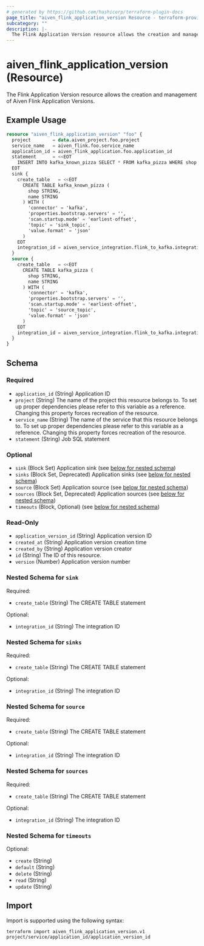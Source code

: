 ```yaml
---
# generated by https://github.com/hashicorp/terraform-plugin-docs
page_title: "aiven_flink_application_version Resource - terraform-provider-aiven"
subcategory: ""
description: |-
  The Flink Application Version resource allows the creation and management of Aiven Flink Application Versions.
---
```


# aiven_flink_application_version (Resource)

The Flink Application Version resource allows the creation and management of Aiven Flink Application Versions.

## Example Usage

```terraform
resource "aiven_flink_application_version" "foo" {
  project        = data.aiven_project.foo.project
  service_name   = aiven_flink.foo.service_name
  application_id = aiven_flink_application.foo.application_id
  statement      = <<EOT
    INSERT INTO kafka_known_pizza SELECT * FROM kafka_pizza WHERE shop LIKE '%Luigis Pizza%'
  EOT
  sink {
    create_table   = <<EOT
      CREATE TABLE kafka_known_pizza (
        shop STRING,
        name STRING
      ) WITH (
        'connector' = 'kafka',
        'properties.bootstrap.servers' = '',
        'scan.startup.mode' = 'earliest-offset',
        'topic' = 'sink_topic',
        'value.format' = 'json'
      )
    EOT
    integration_id = aiven_service_integration.flink_to_kafka.integration_id
  }
  source {
    create_table   = <<EOT
      CREATE TABLE kafka_pizza (
        shop STRING,
        name STRING
      ) WITH (
        'connector' = 'kafka',
        'properties.bootstrap.servers' = '',
        'scan.startup.mode' = 'earliest-offset',
        'topic' = 'source_topic',
        'value.format' = 'json'
      )
    EOT
    integration_id = aiven_service_integration.flink_to_kafka.integration_id
  }
}
```

<!-- schema generated by tfplugindocs -->
## Schema

### Required

- `application_id` (String) Application ID
- `project` (String) The name of the project this resource belongs to. To set up proper dependencies please refer to this variable as a reference. Changing this property forces recreation of the resource.
- `service_name` (String) The name of the service that this resource belongs to. To set up proper dependencies please refer to this variable as a reference. Changing this property forces recreation of the resource.
- `statement` (String) Job SQL statement

### Optional

- `sink` (Block Set) Application sink (see [below for nested schema](#nestedblock--sink))
- `sinks` (Block Set, Deprecated) Application sinks (see [below for nested schema](#nestedblock--sinks))
- `source` (Block Set) Application source (see [below for nested schema](#nestedblock--source))
- `sources` (Block Set, Deprecated) Application sources (see [below for nested schema](#nestedblock--sources))
- `timeouts` (Block, Optional) (see [below for nested schema](#nestedblock--timeouts))

### Read-Only

- `application_version_id` (String) Application version ID
- `created_at` (String) Application version creation time
- `created_by` (String) Application version creator
- `id` (String) The ID of this resource.
- `version` (Number) Application version number

<a id="nestedblock--sink"></a>
### Nested Schema for `sink`

Required:

- `create_table` (String) The CREATE TABLE statement

Optional:

- `integration_id` (String) The integration ID


<a id="nestedblock--sinks"></a>
### Nested Schema for `sinks`

Required:

- `create_table` (String) The CREATE TABLE statement

Optional:

- `integration_id` (String) The integration ID


<a id="nestedblock--source"></a>
### Nested Schema for `source`

Required:

- `create_table` (String) The CREATE TABLE statement

Optional:

- `integration_id` (String) The integration ID


<a id="nestedblock--sources"></a>
### Nested Schema for `sources`

Required:

- `create_table` (String) The CREATE TABLE statement

Optional:

- `integration_id` (String) The integration ID


<a id="nestedblock--timeouts"></a>
### Nested Schema for `timeouts`

Optional:

- `create` (String)
- `default` (String)
- `delete` (String)
- `read` (String)
- `update` (String)

## Import

Import is supported using the following syntax:

```shell
terraform import aiven_flink_application_version.v1 project/service/application_id/application_version_id
```
